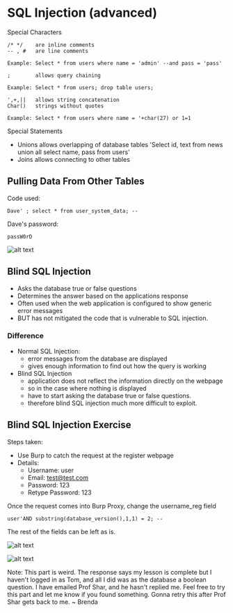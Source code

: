 # SQL Injection (advanced)
Special Characters
```
/* */ 	 are inline comments
-- , # 	 are line comments

Example: Select * from users where name = 'admin' --and pass = 'pass'
```

```
;        allows query chaining

Example: Select * from users; drop table users;
```

```
',+,||	 allows string concatenation
Char()	 strings without quotes

Example: Select * from users where name = '+char(27) or 1=1
```

Special Statements
- Unions	allows overlapping of database tables 'Select id, text from news union all select name, pass from users'
- Joins allows connecting to other tables

## Pulling Data From Other Tables
Code used:
```
Dave' ; select * from user_system_data; --
```

Dave's password:
```
passW0rD
```

![alt text](https://raw.githubusercontent.com/brendaang/OWASP-WebGoat-Exercises/master/Images/3%20pulling%20data%20from%20other%20tables.PNG?token=ANjmpjtrBwt5Xner3U9Ab5iw9YyQ3HF-ks5buFlnwA%3D%3D)

## Blind SQL Injection
- Asks the database true or false questions
- Determines the answer based on the applications response
- Often used when the web application is configured to show generic error messages
- BUT has not mitigated the code that is vulnerable to SQL injection.

### Difference
- Normal SQL Injection:
  - error messages from the database are displayed
  - gives enough information to find out how the query is working
- Blind SQL Injection
  - application does not reflect the information directly on the webpage
  - so in the case where nothing is displayed
  - have to start asking the database true or false questions.
  - therefore blind SQL injection much more difficult to exploit.

## Blind SQL Injection Exercise
Steps taken:
- Use Burp to catch the request at the register webpage
- Details:
  - Username: user
  - Email: test@test.com
  - Password: 123
  - Retype Password: 123

Once the request comes into Burp Proxy, change the username_reg field
```
user'AND substring(database_version(),1,1) = 2; --
```

The rest of the fields can be left as is.

![alt text](https://raw.githubusercontent.com/brendaang/OWASP-WebGoat-Exercises/master/Images/4%20sqli%20burp%20request.PNG?token=ANjmpvbRGAnOFhcP3uWPspFu6D5QhviRks5buWiiwA%3D%3D)

![alt text](https://raw.githubusercontent.com/brendaang/OWASP-WebGoat-Exercises/master/Images/5%20sqli%20burp%20response.PNG?token=ANjmppN9tBXpVH662iJEkwHHsMhvFp1Nks5buWl2wA%3D%3D)

Note: This part is weird. The response says my lesson is complete but I haven't logged  in as Tom, and all I did was as the database a boolean question. I have emailed Prof Shar, and he hasn't replied me. Feel free to try this part and let me know if you found something. Gonna retry this after Prof Shar gets back to me.
~ Brenda
